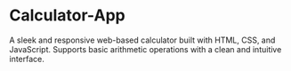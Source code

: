 # Calculator-App
A sleek and responsive web-based calculator built with HTML, CSS, and JavaScript. Supports basic arithmetic operations with a clean and intuitive interface.
